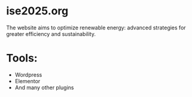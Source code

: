# ise2025.org
The website aims to optimize renewable energy: advanced strategies for greater efficiency and sustainability.


# Tools:
- Wordpress
- Elementor
- And many other plugins
